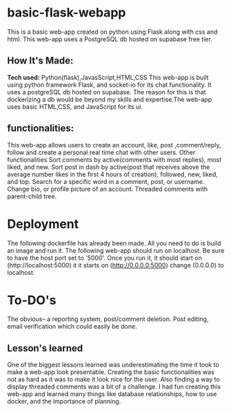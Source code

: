 # basic-flask-webapp
This is a basic web-app created on python using Flask along with css and html. This web-app uses a PostgreSQL db hosted on supabase free tier.
## How It's Made:
**Tech used:** Python(flask),JavasScript,HTML,CSS
This web-app is built using python framework Flask, and socket-io for its chat functionality. It uses a postgreSQL db hosted on supabase. The reason for this is that dockerizing a db would be beyond my skills and expertise.The web-app uses basic HTML,CSS, and JavaScript for its ui. 
## functionalities:
This web-app allows users to create an account, like, post ,comment/reply, follow and create a personal real time chat with other users. 
Other functionalities 
Sort comments by active(comments with most replies), most liked, and new.
Sort post in dash by active(post that receives above the average number likes in the first 4 hours of creation), followed, new, liked, and top.
Search for a specific word in a comment, post, or username.
Change bio, or profile picture of an account. 
Threaded comments with parent-child tree.
# Deployment
The following dockerfile has already been made. All you need to do is build an image and run it. The following web-app should run on localhost. Be sure to have the host port set to '5000'. Once you run it, it should start on  (http://localhost:5000) it it starts on (http://0.0.0.0:5000) change (0.0.0.0) to localhost.
# To-DO's
The obvious– a reporting system, post/comment deletion. Post editing, email verification which could easily be done. 
## Lesson's learned
One of the biggest lessons learned was underestimating the time it took to make a web-app look presentable. Creating the basic functionalities was not as hard as it was to make it look nice for the user. Also finding a way to display threaded comments was a bit of a challenge. I had fun creating this web-app and learned many things like database relationships, how to use docker, and the importance of planning.



